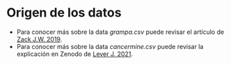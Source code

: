 # Origen de los datos
- Para conocer más sobre la data *grampa.csv* puede revisar el artículo de <a href="[url](https://www.biorxiv.org/content/10.1101/692681v1.full)">Zack J.W. 2019</a>.
- Para conocer más sobre la data *cancermine.csv* puede revisar la explicación en Zenodo de <a href="[url](https://zenodo.org/record/4737272#.Y35LA3aZPKg)">Lever J. 2021</a>. 
